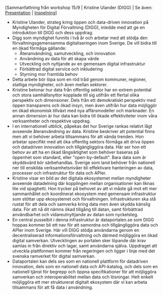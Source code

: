 [Sammanfattning från workshop 15/9 | Kristine Ulander (DIGG) | Se även: [Presentation](uploads/c1abf574eb20217d439348173b921c89/DIGG_Kristine_Ulander.pdf) | [Inspelning](https://youtu.be/-agLPUX5i9Q?t=613)]

* Kristine Ulander, strateg kring öppen och data-driven innovation på Myndigheten för Digital Förvaltning (DIGG), inledde med att ge en introduktion till DIGG och dess uppdrag.
* Digg som myndighet funnits i två år och arbetar med att stödja den förvaltningsgemensamma digitaliseringen inom Sverige. De vill bidra till en ökad förmåga gällande:
	* Återanvändning, samutveckling, och innovation
	* Användning av data för att skapa värde
	* Utveckling och nyttjande av en gemensam digital infrastruktur
	* Förbättrad digital service och inkludering
	* Styrning mor framtida behov
* Detta arbete bör löpa som en röd tråd genom kommuner, regioner, statliga myndigheter, och även mellan sektorer.
* Kristine betonar hur data från offentlig sektor har en extrem potential och stora samhällsnyttor kopplade till sig utifrån ett flertal olika perspektiv och dimensioner. Dels från ett demokratiskt perspektiv med öppen transparens och ökad insyn, men även utifrån hur data möjliggör en ökad ekonomisk tillväxt med nya affärsmodeller och marknader. En annan dimension är hur data kan bidra till ökade effektiviteter inom våra verksamheter och respektive uppdrag.
* I en internationell utblick, påpekas det hur Sverige rankas relativt lågt avseende återanvändning av data. Kristine beskriver att potential finns men att vi behöver arbeta tillsammans för att vända trenden. Hon arbetar specifikt med att öka offentlig sektors förmåga att driva öppen och datadriven innovation och tillgängliggöra data. Här ser hon ett behov av att ha en ökad långsiktighet som behöver baseras på öppenhet som standard, eller "open-by-default".  Bara data som är skyddsvärd bör särbehandlas. Sverige som land behöver från nationell ner till enskilda verksamhetsnivåer bli effektivare hanteringen av data, processer och infrastruktur för data och APIer.
* Kristine visar en bild av det digitala ekosystemet mellan myndigheter avseende datadelning där kopplingen mellan organisationer kan liknas lite vid spaghetti. Hon trycker på behovet av att vi måste gå mot ett mer sammanhållet och koordinerat ekosystem med gemensam infrastruktur som stöttar upp ekosystemet och förvaltningen. Infrastrukturen ska stå rustat för att dela och samverka kring data men även skydda känslig data. För att nå dit nämns ökad tillgång till datan, samt förbättrad användbarhet och vidareutnyttjande av datan som nyckelsteg.
* En central pusselbit i denna infrastruktur är dataportalen.se som DIGG hoppas kommer bli ett nav för att samordna och tillgängliggöra data och APIer inom Sverige. Här vill DIGG stödja användarna genom en decentraliserad informationsförvaltning och därmed möjliggöra en ökad digital samverkan. Utvecklingen av portalen sker löpande där krav samlas in från direktiv och lagar, samt användarna själva. Uppdraget att utveckla plattformen kommer från regeringen och ligger i linje med det svenska ramverket för digital samverkan. 
* Dataportalen kan dels ses som en nationell plattform för datadriven innovation, dels som en nationell data och API-katalog, och dels som en nationell tjänst för begrepp och öppna specifikationer för att möjliggöra samverkan och interoperabilitet mellan data och lösningar. Helt enkelt möjliggöra ett mer strukturerat digitalt ekosystem där vi kan arbeta tillsammans för att få data i användning.